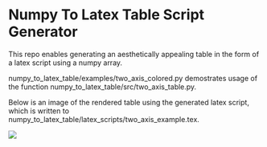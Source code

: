 # Numpy To Latex Table Script Generator

This repo enables generating an aesthetically appealing table in the form of a latex script using a numpy array. 

numpy_to_latex_table/examples/two_axis_colored.py demostrates usage of the function numpy_to_latex_table/src/two_axis_table.py. 

Below is an image of the rendered table using the generated latex script, which is written to numpy_to_latex_table/latex_scripts/two_axis_example.tex.

![](http://url/to/img.png)




